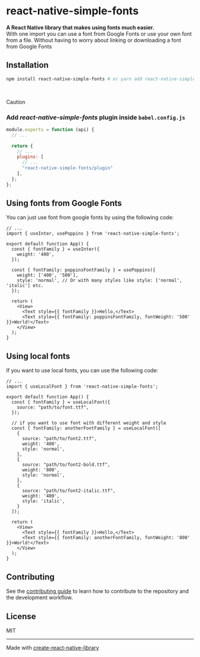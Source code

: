 # react-native-simple-fonts
**A React Native library that makes using fonts much easier.**
<br/>
With one import you can use a font from Google Fonts or use your own font from a file. Without having to worry about linking or downloading a font from Google Fonts

## Installation

```sh
npm install react-native-simple-fonts # or yarn add react-native-simple-fonts
```
 <br/>

> [!CAUTION]
> ### Add *react-native-simple-fonts* plugin inside ```babel.config.js```

```js
module.exports = function (api) {
  // ...

  return {
    // ...
    plugins: [
      // ...
      "react-native-simple-fonts/plugin"
    ],
  };
};

```
## Using fonts from Google Fonts
You can just use font from google fonts by using the following code:
```tsx
// ...
import { useInter, usePoppins } from 'react-native-simple-fonts';

export default function App() {
  const { fontFamily } = useInter({
    weight: '400',
  });

  const { fontFamily: poppinsFontFamily } = usePoppins({
    weight: ['400', '500'],
    style: 'normal', // Or with many styles like style: ['normal', 'italic'] etc.
  });

  return (
    <View>
      <Text style={{ fontFamily }}>Hello,</Text>
      <Text style={{ fontFamily: poppinsFontFamily, fontWeight: '500' }}>World!</Text>
    </View>
  );
}
```


## Using local fonts
If you want to use local fonts, you can use the following code:
```tsx
// ...
import { useLocalFont } from 'react-native-simple-fonts';

export default function App() {
  const { fontFamily } = useLocalFont({
    source: "path/to/font.ttf",
  });

  // if you want to use font with different weight and style
  const { fontFamily: anotherFontFamily } = useLocalFont([
    {
      source: "path/to/font2.ttf",
      weight: '400',
      style: 'normal',
    },
    {
      source: "path/to/font2-bold.ttf",
      weight: '800',
      style: 'normal',
    },
    {
      source: "path/to/font2-italic.ttf",
      weight: '400',
      style: 'italic',
    }
  ]);

  return (
    <View>
      <Text style={{ fontFamily }}>Hello,</Text>
      <Text style={{ fontFamily: anotherFontFamily, fontWeight: '800' }}>World!</Text>
    </View>
  );
}
```

## Contributing

See the [contributing guide](CONTRIBUTING.md) to learn how to contribute to the repository and the development workflow.

## License

MIT

---

Made with [create-react-native-library](https://github.com/callstack/react-native-builder-bob)
